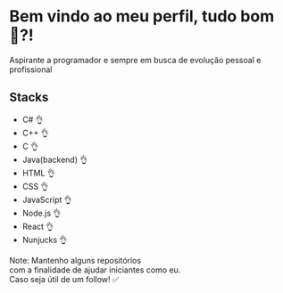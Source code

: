 # Bem vindo ao meu perfil, tudo bom 🚀?!

Aspirante a programador e sempre em busca de evolução pessoal e profissional

## Stacks

- C# 👌
- C++ 👌
- C 👌
- Java(backend) 👌
- HTML 👌
- CSS 👌
- JavaScript 👌
- Node.js 👌
- React 👌
- Nunjucks 👌

Note: Mantenho alguns repositórios<br/> com a finalidade de ajudar iniciantes como eu. <br/>Caso seja útil de um follow! ✅<br/> 

